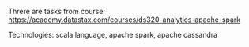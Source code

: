 Threre are tasks from course: https://academy.datastax.com/courses/ds320-analytics-apache-spark

Technologies: scala language, apache spark, apache cassandra
